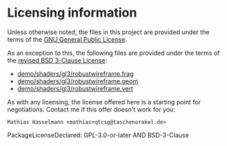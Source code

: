 # Licensing information

Unless otherwise noted, the files in this project are provided under the 
terms of the [GNU General Public  License](licenses/GPL-3.0-or-later.md).

As an exception to this, the following files are provided under the 
terms of the [revised BSD 3-Clause License](licenses/BSD-3-Clause.md):

- [demo/shaders/gl3/robustwireframe.frag](demo/shaders/gl3/robustwireframe.frag)
- [demo/shaders/gl3/robustwireframe.geom](demo/shaders/gl3/robustwireframe.geom)
- [demo/shaders/gl3/robustwireframe.vert](demo/shaders/gl3/robustwireframe.vert)

As with any licensing, the license offered here is a starting point
for negotiations. Contact me if this offer doesn't work for you:

    Mathias Hasselmann <mathias+qtcsg@taschenorakel.de>

PackageLicenseDeclared: GPL-3.0-or-later AND BSD-3-Clause
